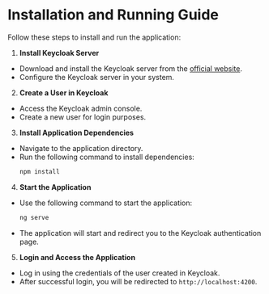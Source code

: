 # Installation and Running Guide

Follow these steps to install and run the application:

1. **Install Keycloak Server**  
  - Download and install the Keycloak server from the [official website](https://www.keycloak.org/).
  - Configure the Keycloak server in your system.

2. **Create a User in Keycloak**  
  - Access the Keycloak admin console.
  - Create a new user for login purposes.

3. **Install Application Dependencies**  
  - Navigate to the application directory.
  - Run the following command to install dependencies:
    ```bash
    npm install
    ```

4. **Start the Application**  
  - Use the following command to start the application:
    ```bash
    ng serve
    ```
  - The application will start and redirect you to the Keycloak authentication page.

5. **Login and Access the Application**  
  - Log in using the credentials of the user created in Keycloak.
  - After successful login, you will be redirected to `http://localhost:4200`.
